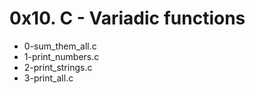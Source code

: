 # 0x10. C - Variadic functions

- 0-sum_them_all.c
- 1-print_numbers.c
- 2-print_strings.c
- 3-print_all.c

